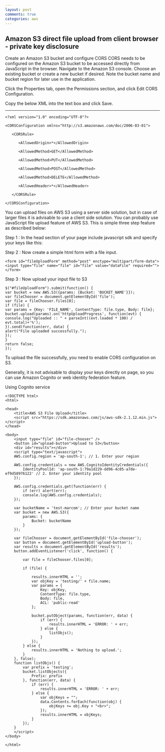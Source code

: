 ```yaml
---
layout: post
comments: true
categories: aws
---
```



## Amazon S3 direct file upload from client browser - private key disclosure
Create an Amazon S3 bucket and configure CORS
CORS needs to be configured on the Amazon S3 bucket to be accessed directly from JavaScript in the browser.
Navigate to the Amazon S3 console.
Choose an existing bucket or create a new bucket if desired. Note the bucket name and bucket region for later use in the application.

Click the Properties tab, open the Permissions section, and click Edit CORS Configuration.

Copy the below XML into the text box and click Save.

----
```
<?xml version="1.0" encoding="UTF-8"?>

<CORSConfiguration xmlns="http://s3.amazonaws.com/doc/2006-03-01">

   <CORSRule>

      <AllowedOrigin>*</AllowedOrigin>

      <AllowedMethod>GET</AllowedMethod>

      <AllowedMethod>PUT</AllowedMethod>

      <AllowedMethod>POST</AllowedMethod>

      <AllowedMethod>DELETE</AllowedMethod>

      <AllowedHeader>*</AllowedHeader>

   </CORSRule>

</CORSConfiguration>

```


You can upload files on AWS S3 using a server side solution, but in case of larger files it is advisable to use a client side solution. You can probably use JavaScript file upload feature of AWS S3. This is simple three step feature as described below:

Step 1 : In the head section of your page include javascript sdk and specify your keys like this:
	
<script src="https://sdk.amazonaws.com/js/aws-sdk-2.1.24.min.js"></script>
<script type="text/javascript">
    AWS.config.update({
        accessKeyId : 'ACCESS_KEY',
        secretAccessKey : 'SECRET_KEY'
    });
    AWS.config.region = 'AWS_REGION';
</script>

Step 2 : Now create a simple html form with a file input.
	
```
<form id="fileUploadForm" method="post" enctype="multipart/form-data">
<input type="file" name="file" id="file" value="dataFile" required="">
</form>
```

Step 3 : Now upload your input file to S3
	
```
$("#fileUploadForm").submit(function() {
var bucket = new AWS.S3({params: {Bucket: 'BUCKET_NAME'}});
var fileChooser = document.getElementById('file');
var file = fileChooser.files[0];
if (file) {
var params = {Key: 'FILE_NAME', ContentType: file.type, Body: file};
bucket.upload(params).on('httpUploadProgress', function(evt) {
console.log("Uploaded :: " + parseInt((evt.loaded * 100) / evt.total)+'%');
}).send(function(err, data) {
alert("File uploaded successfully.");
});
}
return false;
});
```

To upload the file successfully, you need to enable CORS configuration on S3.
   
Generally, it is not advisable to display your keys directly on page, so you can use Amazon Cognito or web identity federation feature.


Using Cognito service
```
<!DOCTYPE html>
<html>

<head>
    <title>AWS S3 File Upload</title>
    <script src="https://sdk.amazonaws.com/js/aws-sdk-2.1.12.min.js"></script>
</head>

<body>
    <input type="file" id="file-chooser" />
    <button id="upload-button">Upload to S3</button>
    <div id="results"></div>
    <script type="text/javascript">
    AWS.config.region = 'ap-south-1'; // 1. Enter your region

    AWS.config.credentials = new AWS.CognitoIdentityCredentials({
        IdentityPoolId: 'ap-south-1:79a1d229-dd96-4c05-a7de-ef9d58976122' // 2. Enter your identity pool
    });

    AWS.config.credentials.get(function(err) {
        if (err) alert(err);
        console.log(AWS.config.credentials);
    });

    var bucketName = 'test-marcom'; // Enter your bucket name
    var bucket = new AWS.S3({
        params: {
            Bucket: bucketName
        }
    });

    var fileChooser = document.getElementById('file-chooser');
    var button = document.getElementById('upload-button');
    var results = document.getElementById('results');
    button.addEventListener('click', function() {

        var file = fileChooser.files[0];

        if (file) {

            results.innerHTML = '';
            var objKey = 'testing/' + file.name;
            var params = {
                Key: objKey,
                ContentType: file.type,
                Body: file,
                ACL: 'public-read'
            };

            bucket.putObject(params, function(err, data) {
                if (err) {
                    results.innerHTML = 'ERROR: ' + err;
                } else {
                    listObjs();
                }
            });
        } else {
            results.innerHTML = 'Nothing to upload.';
        }
    }, false);
    function listObjs() {
        var prefix = 'testing';
        bucket.listObjects({
            Prefix: prefix
        }, function(err, data) {
            if (err) {
                results.innerHTML = 'ERROR: ' + err;
            } else {
                var objKeys = "";
                data.Contents.forEach(function(obj) {
                    objKeys += obj.Key + "<br>";
                });
                results.innerHTML = objKeys;
            }
        });
    }
    </script>
</body>

</html>
```